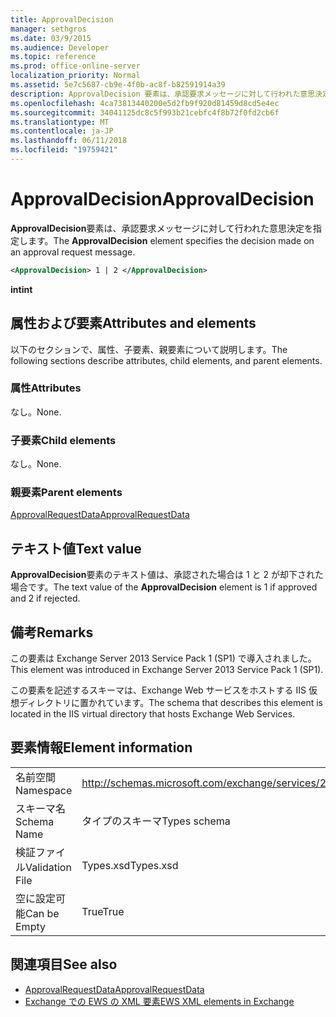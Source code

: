 ```yaml
---
title: ApprovalDecision
manager: sethgros
ms.date: 03/9/2015
ms.audience: Developer
ms.topic: reference
ms.prod: office-online-server
localization_priority: Normal
ms.assetid: 5e7c5687-cb9e-4f0b-ac8f-b82591914a39
description: ApprovalDecision 要素は、承認要求メッセージに対して行われた意思決定を指定します。
ms.openlocfilehash: 4ca73813440200e5d2fb9f920d81459d8cd5e4ec
ms.sourcegitcommit: 34041125dc8c5f993b21cebfc4f8b72f0fd2cb6f
ms.translationtype: MT
ms.contentlocale: ja-JP
ms.lasthandoff: 06/11/2018
ms.locfileid: "19759421"
---
```

# <a name="approvaldecision"></a><span data-ttu-id="d777f-103">ApprovalDecision</span><span class="sxs-lookup"><span data-stu-id="d777f-103">ApprovalDecision</span></span>

<span data-ttu-id="d777f-104">**ApprovalDecision**要素は、承認要求メッセージに対して行われた意思決定を指定します。</span><span class="sxs-lookup"><span data-stu-id="d777f-104">The **ApprovalDecision** element specifies the decision made on an approval request message.</span></span> 
  
```XML
<ApprovalDecision> 1 | 2 </ApprovalDecision>
```

 <span data-ttu-id="d777f-105">**int**</span><span class="sxs-lookup"><span data-stu-id="d777f-105">**int**</span></span>
## <a name="attributes-and-elements"></a><span data-ttu-id="d777f-106">属性および要素</span><span class="sxs-lookup"><span data-stu-id="d777f-106">Attributes and elements</span></span>

<span data-ttu-id="d777f-107">以下のセクションで、属性、子要素、親要素について説明します。</span><span class="sxs-lookup"><span data-stu-id="d777f-107">The following sections describe attributes, child elements, and parent elements.</span></span>
  
### <a name="attributes"></a><span data-ttu-id="d777f-108">属性</span><span class="sxs-lookup"><span data-stu-id="d777f-108">Attributes</span></span>

<span data-ttu-id="d777f-109">なし。</span><span class="sxs-lookup"><span data-stu-id="d777f-109">None.</span></span>
  
### <a name="child-elements"></a><span data-ttu-id="d777f-110">子要素</span><span class="sxs-lookup"><span data-stu-id="d777f-110">Child elements</span></span>

<span data-ttu-id="d777f-111">なし。</span><span class="sxs-lookup"><span data-stu-id="d777f-111">None.</span></span>
  
### <a name="parent-elements"></a><span data-ttu-id="d777f-112">親要素</span><span class="sxs-lookup"><span data-stu-id="d777f-112">Parent elements</span></span>

[<span data-ttu-id="d777f-113">ApprovalRequestData</span><span class="sxs-lookup"><span data-stu-id="d777f-113">ApprovalRequestData</span></span>](approvalrequestdata.md)
  
## <a name="text-value"></a><span data-ttu-id="d777f-114">テキスト値</span><span class="sxs-lookup"><span data-stu-id="d777f-114">Text value</span></span>

<span data-ttu-id="d777f-115">**ApprovalDecision**要素のテキスト値は、承認された場合は 1 と 2 が却下された場合です。</span><span class="sxs-lookup"><span data-stu-id="d777f-115">The text value of the **ApprovalDecision** element is 1 if approved and 2 if rejected.</span></span> 
  
## <a name="remarks"></a><span data-ttu-id="d777f-116">備考</span><span class="sxs-lookup"><span data-stu-id="d777f-116">Remarks</span></span>

<span data-ttu-id="d777f-117">この要素は Exchange Server 2013 Service Pack 1 (SP1) で導入されました。</span><span class="sxs-lookup"><span data-stu-id="d777f-117">This element was introduced in Exchange Server 2013 Service Pack 1 (SP1).</span></span>
  
<span data-ttu-id="d777f-118">この要素を記述するスキーマは、Exchange Web サービスをホストする IIS 仮想ディレクトリに置かれています。</span><span class="sxs-lookup"><span data-stu-id="d777f-118">The schema that describes this element is located in the IIS virtual directory that hosts Exchange Web Services.</span></span>
  
## <a name="element-information"></a><span data-ttu-id="d777f-119">要素情報</span><span class="sxs-lookup"><span data-stu-id="d777f-119">Element information</span></span>

|||
|:-----|:-----|
|<span data-ttu-id="d777f-120">名前空間</span><span class="sxs-lookup"><span data-stu-id="d777f-120">Namespace</span></span>  <br/> |http://schemas.microsoft.com/exchange/services/2006/types  <br/> |
|<span data-ttu-id="d777f-121">スキーマ名</span><span class="sxs-lookup"><span data-stu-id="d777f-121">Schema Name</span></span>  <br/> |<span data-ttu-id="d777f-122">タイプのスキーマ</span><span class="sxs-lookup"><span data-stu-id="d777f-122">Types schema</span></span>  <br/> |
|<span data-ttu-id="d777f-123">検証ファイル</span><span class="sxs-lookup"><span data-stu-id="d777f-123">Validation File</span></span>  <br/> |<span data-ttu-id="d777f-124">Types.xsd</span><span class="sxs-lookup"><span data-stu-id="d777f-124">Types.xsd</span></span>  <br/> |
|<span data-ttu-id="d777f-125">空に設定可能</span><span class="sxs-lookup"><span data-stu-id="d777f-125">Can be Empty</span></span>  <br/> |<span data-ttu-id="d777f-126">True</span><span class="sxs-lookup"><span data-stu-id="d777f-126">True</span></span>  <br/> |
   
## <a name="see-also"></a><span data-ttu-id="d777f-127">関連項目</span><span class="sxs-lookup"><span data-stu-id="d777f-127">See also</span></span>

- [<span data-ttu-id="d777f-128">ApprovalRequestData</span><span class="sxs-lookup"><span data-stu-id="d777f-128">ApprovalRequestData</span></span>](approvalrequestdata.md)
- [<span data-ttu-id="d777f-129">Exchange での EWS の XML 要素</span><span class="sxs-lookup"><span data-stu-id="d777f-129">EWS XML elements in Exchange</span></span>](ews-xml-elements-in-exchange.md)

